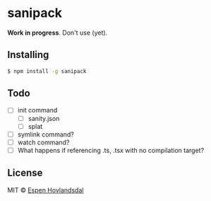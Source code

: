 # sanipack

**Work in progress**. Don't use (yet).

## Installing

```bash
$ npm install -g sanipack
```

## Todo

- [ ] init command
  - [ ] sanity.json
  - [ ] splat
- [ ] symlink command?
- [ ] watch command?
- [ ] What happens if referencing .ts, .tsx with no compilation target?

## License

MIT © [Espen Hovlandsdal](https://espen.codes/)
